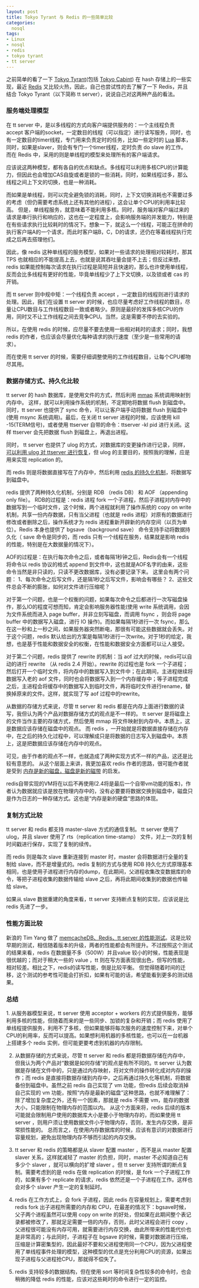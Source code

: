 ```yaml
---
layout: post
title: Tokyo Tyrant 与 Redis 的一些简单比较
categories:
  nosql
tags:
- Linux
- nosql
- redis
- tokyo tyrant
- tt server
---
```

之前简单的看了一下 <a href="http://fallabs.com/tokyotyrant/" target="_blank">Tokyo Tyrant</a>(包括 <a href="http://fallabs.com/tokyocabinet/" target="_blank">Tokyo Cabint</a>) 在 hash 存储上的一些实现，最近 <a href="http://redis.io" target="_blank">Redis</a> 又比较火热，因此，自己也尝试性的去了解了一下 Redis，并且结合 Tokyo Tyrant（以下简称 tt server），说说自己对这两种产品的看法。

<h3>服务端处理模型</h3>
在 tt server 中，是以多线程的方式向客户端提供服务的：一个主线程负责 accept 客户端的socket，一定数目的线程（可以指定）进行读写服务，同时，也有一定数目的timer线程，专门用来负责定时的任务，比如一些定时的 <a href="http://www.lua.org/" target="_blank">Lua</a> 脚本，同时，如果是slaver，则会有专门一个timer线程，定时负责 do slave 的工作。
而在 Redis 中，采用的则是单线程的模型来处理所有的客户端请求。

应该说这两种模型，都有各自的优点和缺点。多线程可以利用多核CPU的计算能力，但因此也会增加CAS自旋或者是锁的一些消耗，同时，如果线程过多，那么线程之间上下文的切换，也是一种消耗。

而如果是单线程，则可以完全避免锁的消耗，同时，上下文切换消耗也不需要过多的考虑（但仍需要考虑系统上还有其他的进程），这会让单个CPU的利用率比较高。
但是，单线程服务，就意味着不能利用多核。同时，服务端对客户端过来的请求是串行执行和响应的，这也在一定程度上，会影响服务端的并发能力，特别是在有些请求执行比较耗时的情况下。想象一下，就这么一个线程，可能正在拼命的执行客户端A的一个请求，而此时客户端B，C，D的请求，还仍在等着线程执行完成之后再去搭理他们。

因此，像 redis 这种单线程的服务模型，如果对一些请求的处理相对较耗时，那其 TPS 也就相应的不能提高上去，也就是说其吞吐量会提不上去；但反过来想， redis 如果能控制每次请求在执行过程是简短并且快速的，那么也许使用单线程，反而会比多线程有更好的性能，毕竟单线程少了上下文切换，以及锁或者 cas 的开销。

而 tt server 则中规中矩：一个线程负责 accept ，一定数目的线程则进行请求的处理。因此，我们在设置 tt server 的时候，也应尽量考虑好工作线程的数目，尽量让CPU数目与工作线程数目一致或者略少。原则是最好的发挥多核CPU的作用，同时又不让工作线程之间去竞争CPU。当然，这是需要不停的去实验的。

所以，在使用 redis 的时候，应尽量不要去使用一些相对耗时的请求；同时，我想 redis 的作者，也应该会尽量优化每种请求的执行速度（至少是一些常用的请求）。

而在使用 tt server 的时候，需要仔细调整使用的工作线程数目，让每个CPU都物尽其用。

<h3>数据存储方式、持久化比较</h3>
tt server 的 hash 数据库，是使用文件的方式，然后利用 <a href="http://kernel.org/doc/man-pages/online/pages/man2/munmap.2.html" target="_blank">mmap</a> 系统调用映射到内存中。
这样，就可以利用操作系统的机制，不定期地将数据 flush 到磁盘中。同时，tt server 也提供了 sync 命令，可以让客户端手动将数据 flush 到磁盘中(使用 msync 系统调用)。最后，在关闭 tt server 进程的时候，应该使用 kill -15(TERM信号)，或者使用 ttserver 自带的命令：ttserver -kl pid 进行关闭。这样 ttserver 会先把数据 flush 到磁盘上，再退出进程。

同时， tt server 也提供了 ulog 的方式，对数据库的变更操作进行记录，同样，<a href="http://fallabs.com/tokyotyrant/spex.html#tutorial" target="_blank">可以利用 ulog 对 ttserver 进行恢复</a>，但 ulog 的主要目的，按照我的理解，应是用来实现 replication 的。

而 redis 则是将数据直接写在了内存中，然后利用 <a href="http://redis.io/topics/persistence" target="_blank">redis 的持久化机制</a>，将数据写到磁盘中。

redis 提供了两种持久化机制，分别是 RDB （redis DB） 和 AOF （appending only file）。
RDB的过程是：redis 进程 fork 一个子进程，然后子进程对内存中的数据写到一个临时文件，这个时候，两个进程就利用了操作系统的 copy on write 机制，共享一份内存数据，只有当父进程（也就是 redis 进程）对原有的数据进行修改或者删除之后，操作系统才为 redis 进程重新开辟新的内存空间（以页为单位）。Redis 本身也提供了 bgsave（background save） 命令支持手动将数据持久化（ save 命令是同步的，而 redis 只有一个线程在服务，结果就是影响 redis 的性能，特别是在大数据量的情况下）。

AOF的过程是：在执行每次命令之后，或者每隔1秒钟之后，Redis会有一个线程将命令以 redis 协议的格式 append 到文件中，这也就是AOF名字的由来，这些命令当然是非只读的，只读不更改数据库，没有必要记录下来。
这里会有两个问题：
1、每次命令之后写文件，还是隔1秒之后写文件，影响会有哪些？
2、这些文件总会不断的膨胀，如何对文件进行压缩呢？

对于第一个问题，也是一个权衡的问题，如果每次命令之后都进行一次写磁盘操作，那么IO的程度可想而知，肯定会影响服务器性能(使用 write 系统调用，会因为文件系统而进入 page buffer，并非立刻写磁盘，而调用 fsync ，则会将 page buffer 中的数据写入磁盘，进行 IO 操作)。而如果每隔1秒进行一次 fsync，那么在这一秒和上一秒之间，如果服务器突然断电，那很有可能这些数据就会丢失。对于这个问题，redis 默认给出的方案是每隔1秒进行一次write。对于1秒的给定，我想，也是基于性能和数据安全的权衡，在性能和数据安全方面都可以让人接受。

对于第二个问题，redis 提供了 rewrite 的机制：当 aof 过大的时候，redis可以自动的进行 rewrite （从 redis 2.4 开始）。rewrite 的过程也是 fork 一个子进程；然后打开一个临时文件，将内存中的数据写入到文件中；在此期间，主进程继续将数据写入老的 aof 文件，同时也会将数据写入到一个内存缓存中；等子进程完成之后，主进程会将缓存中的数据写入到临时文件，再将临时文件进行rename，替换掉原来的文件。这样，就实现了写 aof 过程中的rewrite。

从数据的存储方式来说，尽管 tt server 和 redis 都是在内存上面进行数据的读写，我但认为两个产品对数据存储方式的观点是不一样的。
tt server 是将磁盘上的文件当作主要的存储方式，然后使用 mmap 将文件映射到内存中。本质上，这是数据应该存储在磁盘中的观点。
而 redis ，一开始就是将数据直接存储在内存中，在之后的持久化过程中，可以理解成只是将数据的日志写入到磁盘中。本质上，这是把数据应该存储在内存中的观点。

可见，由于作者的观点不一样，也就造成了两种实现方式不一样的产品，这还是比较有意思的。
从这个层面上来讲，我更加喜欢 redis 作者的思路，很可能作者就是受到 <a href="http://www.infoq.com/cn/news/2008/07/ram-is-disk" target="_blank">内存是新的磁盘，磁盘是新的磁带</a> 的启发。

redis自带实现的VM将在以后不再使用(2.4将是最后一个自带vm功能的版本)，作者认为数据就应该是放在物理内存中的，没有必要要将数据交换到磁盘中，磁盘只是作为日志的一种存储方式。这也是“内存是新的硬盘”思路的体现。

<h3>复制方式比较</h3>
tt server 和 redis 都支持 master-slave 方式的通信复制。
tt server 使用了 ulog，并且 slaver 使用了 rts（replication time-stamp） 文件，对上一次的复制时间戳进行保存，实现了复制的续传。

而 redis 则是每次 slave 重新连接到 master 时，master 会将数据进行全量的复制给 slave，而不是增量式的。redis 复制的方式与使用 RDB 持久化方式原理基本相同，也是使用子进程进行内存的dump，在此期间，父进程收集改变数据库的命令，等把子进程收集的数据传输给 slave 之后，再将此期间收集到的数据也传输给 slave。

如果从 slave 数据重建的角度来看，tt server 支持断点复制的实现，应该说是比 redis 先进了一步。

<h3>性能方面比较</h3>
新浪的 Tim Yang 做了 <a href="http://timyang.net/data/mcdb-tt-redis/" target="_blank">memcacheDB、Redis、tt server 的性能测试</a>。这是比较早期的测试，相信随着版本的升级，两者的性能都会有所提升。不过按照这个测试的结果来看，redis 在数据量不多（500W）并且value 较小的时候，性能表现是很优越的；而对于稍大一些的 value ，tt 则在写方面表现很出色，但写的性能，相对较差。相比之下，redis的读写性能，倒是比较平衡。
但觉得随着时间的迁移，这个测试的参考性可能会打折扣，如果有可能的话，希望能看到更多的测试结果。

<h3>总结</h3>
1. 从服务器模型来说，tt server 使用 acceptor + workers 的方式提供服务，能够利用多核的性能，但随着而来的是一些同步、加锁的复杂和开销；而 redis 使用了单线程提供服务，利用不了多核，但如果能够将每次服务的速度控制下来，对单个CPU的利用率，反而可以提高。如果想利用机器的多核性能，也可以在一台机器上搭建多个 redis 实例，但可能更要考虑到机器的内存限制。

2. 从数据存储的方式来说，尽管 tt server 和 redis 都是将数据存储在内存中，但我认为两个产品对“数据是如何存储”的观点是有所不同的。tt server 认为数据是存储在文件中的，只是通过内存映射，将对文件的操作转化成对内存的操作；而 redis 是直接将数据存储到内存中，之后再通过持久化等机制，将数据备份到磁盘中。虽然之前 redis 自己实现了 vm 功能，但redis 后续会取消掉自己实现的 vm 功能，按照“内存是最新的磁盘”这种思路，也就不难理解了：除了增加复杂度之外，还有一个因素，那就是 redis 不需要 vm，能存的数据大小，只能限制在物理内存的范围以内。
从这个方面来将，redis 后续的版本可能就会限制用户使用的数据库大小是要小于物理内存的，而如果使用 tt server ，则用户须让使用数据文件小于物理内存，否则，发生内存交换，是非常损性能的。
总而言之，在使用内存数据库的时候，应该有意识的对数据进行容量规划，避免出现物理内存不够而引起的内存交换。

3. tt server 和 redis 的策略都是从 slaver 配置 master ，而不是从 master 配置 slaver 关系，这样就减轻了 master 的负担，同时，master 不必知道自己有多少个 slaver ，就可以横向的扩增 slaver 。但 tt server 支持所谓的断点复制。需要考虑到的是 redis 在做 replication 的时候，是 fork 一个子进程工作的，如果有多个 replicate 的请求，redis 依然还是一个子进程在工作。这样也会对多个 slaver 产生一定的复制延时。

4. redis 在工作方式上，会 fork 子进程，因此 redis 在容量规划上，需要考虑到 redis fork 出子进程所需要的内存和 CPU，在最差的情况下：bgsave时候，父子两个进程虽然可以使用 copy on write 的好处，但如果在此期间整个表记录都被修改了，那就足足需要一倍的内存，否则，此时父进程会进行 copy ，父进程很可能没有内存可用，就需要进行内存交换，由此所带来的性能代价也是非常高的；与此同时，子进程子在 bgsave 的时候，需要对数据进行压缩，压缩是计算密集型的，因此最好不要和父进程使用同一个CPU，因为父进程使用了单线程事件处理的模型，这种模型的优点是充分利用CPU的资源，如果出现子进程与父进程抢CPU，那就得不偿失了。

5. redis 支持较多的数据结构，但在使用 sort 等时间复杂性较多的命令时，也会稍微的降低 redis 的性能，应该对这些耗时的命令进行一定的监控。
